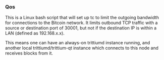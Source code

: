 ### Qos ###

This is a Linux bash script that will set up tc to limit the outgoing bandwidth for connections to the Bitcoin network. It limits outbound TCP traffic with a source or destination port of 30001, but not if the destination IP is within a LAN (defined as 192.168.x.x).

This means one can have an always-on trittiumd instance running, and another local trittiumd/trittium-qt instance which connects to this node and receives blocks from it.
